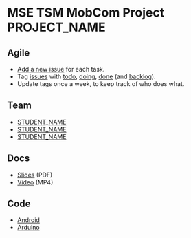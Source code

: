 # MSE TSM MobCom Project PROJECT_NAME

## Agile
* [Add a new issue](../../issues/new) for each task.
* Tag [issues](issues) with [todo](), [doing](), [done]() (and [backlog]()).
* Update tags once a week, to keep track of who does what.

## Team
* [STUDENT_NAME](https://github.com/USER_NAME)
* [STUDENT_NAME](https://github.com/USER_NAME)
* [STUDENT_NAME](https://github.com/USER_NAME)

## Docs
* [Slides](Docs/Slides.pdf) (PDF)
* [Video](Docs/Video.mp4) (MP4)

## Code
* [Android](Android)
* [Arduino](Arduino)
